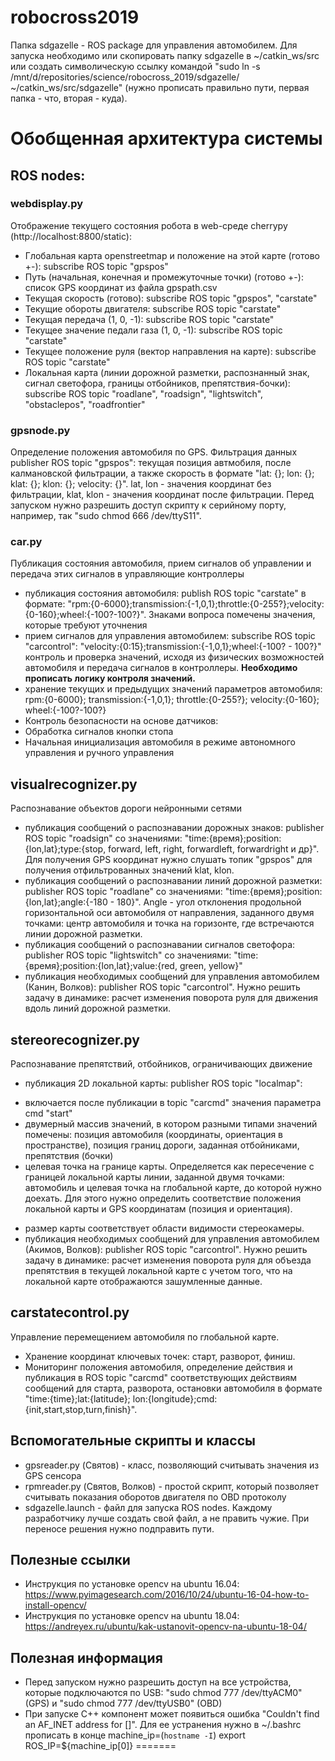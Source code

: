 # robocross2019
Папка sdgazelle - ROS package для управления автомобилем. Для запуска необходимо или скопировать папку sdgazelle в ~/catkin_ws/src или создать символическую ссылку командой "sudo ln -s /mnt/d/repositories/science/robocross_2019/sdgazelle/ ~/catkin_ws/src/sdgazelle" (нужно прописать правильно пути, первая папка - что, вторая - куда).

# Обобщенная архитектура системы
## ROS nodes:
### webdisplay.py
Отображение текущего состояния робота в web-среде cherrypy (http://localhost:8800/static):
* Глобальная карта openstreetmap и положение на этой карте  (готово +-): subscribe ROS topic "gpspos"
* Путь (начальная, конечная и промежуточные точки) (готово +-): список GPS координат из файла gpspath.csv
* Текущая скорость (готово): subscribe ROS topic "gpspos", "carstate"
* Текущие обороты двигателя: subscribe ROS topic "carstate"
* Текущая передача (1, 0, -1): subscribe ROS topic "carstate"
* Текущее значение педали газа (1, 0, -1): subscribe ROS topic "carstate"
* Текущее положение руля (вектор направления на карте): subscribe ROS topic "carstate"
* Локальная карта (линии дорожной разметки, распознанный знак, сигнал светофора, границы отбойников, препятствия-бочки): subscribe ROS topic "roadlane", "roadsign", "lightswitch", "obstaclepos", "roadfrontier"

### gpsnode.py
Определение положения автомобиля по GPS. Фильтрация данных
publisher ROS topic "gpspos": текущая позиция автмобиля, после калмановской фильтрации, а также скорость в формате "lat: {}; lon: {}; klat: {}; klon: {}; velocity: {}". lat, lon - значения координат без фильтрации, klat, klon - значения координат после фильтрации. Перед запуском нужно разрешить доступ скрипту к серийному порту, например, так "sudo chmod 666 /dev/ttyS11".

### car.py
Публикация состояния автомобиля, прием сигналов об управлении и передача этих сигналов в управляющие контроллеры
* публикация состояния автомобиля: publish ROS topic "carstate" в формате: "rpm:{0-6000};transmission:{-1,0,1};throttle:{0-255?};velocity:{0-160};wheel:{-100?-100?}". Знаками вопроса помечены значения, которые требуют уточнения
* прием сигналов для управления автомобилем: subscribe ROS topic "carcontrol": "velocity:{0:15};transmission:{-1,0,1};wheel:{-100? - 100?}" контроль и проверка значений, исходя из физических возможностей автомобиля и передача сигналов в контроллеры. **Необходимо прописать логику контроля значений.**
* хранение текущих и предыдущих значений параметров автомобиля: rpm:{0-6000}; transmission:{-1,0,1}; throttle:{0-255?}; velocity:{0-160}; wheel:{-100?-100?}
* Контроль безопасности на основе датчиков:
* Обработка сигналов кнопки стопа
* Начальная инициализация автомобиля в режиме автономного управления и ручного управления

## visualrecognizer.py
Распознавание объектов дороги нейронными сетями
* публикация сообщений о распознавании дорожных знаков: publisher ROS topic "roadsign" со значениями: "time:{время};position:{lon,lat};type:{stop, forward, left, right, forwardleft, forwardright и др}". Для получения GPS координат нужно слушать топик "gpspos" для получения отфильтрованных значений klat, klon.
* публикация сообщений о распознавании линий дорожной разметки: publisher ROS topic "roadlane" со значениями: "time:{время};position:{lon,lat};angle:{-180 - 180}". Angle - угол отклонения продольной горизонтальной оси автомобиля от направления, заданного двумя точками: центр автомобиля и точка на горизонте, где встречаются линии дорожной разметки.
* публикация сообщений о распознавании сигналов светофора: publisher ROS topic "lightswitch" со значениями: "time:{время};position:{lon,lat};value:{red, green, yellow}"
* публикация необходимых сообщений для управления автомобилем (Канин, Волков): publisher ROS topic "carcontrol". Нужно решить задачу в динамике: расчет изменения поворота руля для движения вдоль линий дорожной разметки.


## stereorecognizer.py
Распознавание препятствий, отбойников, ограничивающих движение
* публикация 2D локальной карты: publisher ROS topic "localmap":
- включается после публикации в topic "carcmd" значения параметра cmd "start"
- двумерный массив значений, в котором разными типами значений помечены: позиция автомобиля (координаты, ориентация в пространстве), позиция границ дороги, заданная отбойниками, препятствия (бочки)
- целевая точка на границе карты. Определяется как пересечение с границей локальной карты линии, заданной двумя точками: автомобиль и целевая точка на глобальной карте, до которой нужно доехать. Для этого нужно определить соответствие положения локальной карты и GPS координатам (позиция и ориентация).
* размер карты соответствует области видимости стереокамеры.
* публикация необходимых сообщений для управления автомобилем (Акимов, Волков): publisher ROS topic "carcontrol". Нужно решить задачу в динамике: расчет изменения поворота руля для объезда препятствия в текущей локальной карте с учетом того, что на локальной карте отображаются зашумленные данные.

## carstatecontrol.py 
Управление перемещением автомобиля по глобальной карте.
* Хранение координат ключевых точек: старт, разворот, финиш.
* Мониторинг положения автомобиля, определение действия и публикация в ROS topic "carcmd" соответствующих действиям сообщений для старта, разворота, остановки автомобиля в формате "time:{time};lat:{latitude}; lon:{longitude};cmd:{init,start,stop,turn,finish}".

## Вспомогательные скрипты и классы
* gpsreader.py (Святов) - класс, позволяющий считывать значения из GPS сенсора
* rpmreader.py (Святов, Волков) - простой скрипт, который позволяет считывать показания оборотов двигателя по OBD протоколу
* sdgazelle.launch - файл для запуска ROS nodes. Каждому разработчику лучше создать свой файл, а не править чужие. При переносе решения нужно подправить пути.

## Полезные ссылки
* Инструкция по установке opencv на ubuntu 16.04: https://www.pyimagesearch.com/2016/10/24/ubuntu-16-04-how-to-install-opencv/
* Инструкция по установке opencv на ubuntu 18.04: https://andreyex.ru/ubuntu/kak-ustanovit-opencv-na-ubuntu-18-04/

## Полезная информация
* Перед запуском нужно разрешить доступ на все устройства, которые подключаются по USB: "sudo chmod 777 /dev/ttyACM0" (GPS) и "sudo chmod 777 /dev/ttyUSB0" (OBD)
* При запуске C++ компонент может появиться ошибка "Couldn't find an AF_INET address for []". Для ее устранения нужно в ~/.bashrc прописать в конце 
machine_ip=(`hostname -I`)
export ROS_IP=${machine_ip[0]}
=======
